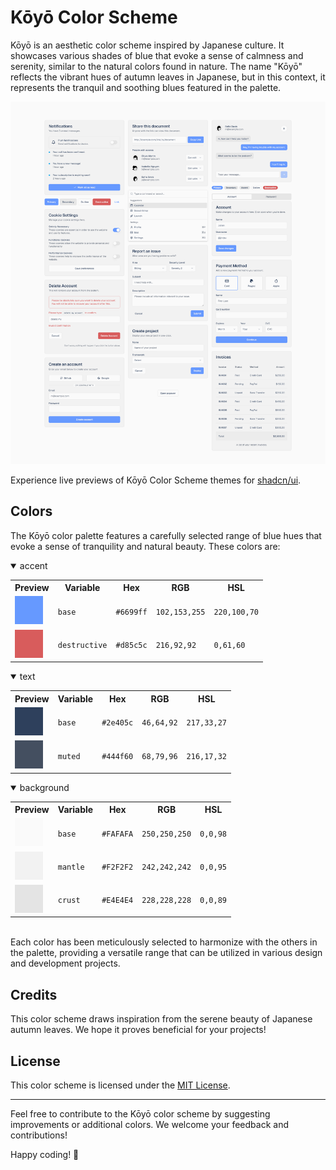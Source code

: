 # Kōyō Color Scheme

Kōyō is an aesthetic color scheme inspired by Japanese culture. It showcases various shades of blue that evoke a sense of calmness and serenity, similar to the natural colors found in nature. The name "Kōyō" reflects the vibrant hues of autumn leaves in Japanese, but in this context, it represents the tranquil and soothing blues featured in the palette.

[![Preview](.github/assets/preview.png)](.github/assets/preview.png)

Experience live previews of Kōyō Color Scheme themes for [shadcn/ui](https://ui.jln.dev/theme/Xw2o5JbREEWK4QLS).

## Colors

The Kōyō color palette features a carefully selected range of blue hues that evoke a sense of tranquility and natural beauty. These colors are:

<details open>
<summary>accent</summary>
<table align="center">
<tr>
<th>Preview</th>
<th>Variable</th>
<th>Hex</th>
<th>RGB</th>
<th>HSL</th>
</tr>
<tr>
<td><img src="assets/palette/accent-base.png" alt="base"></td>
<td><code>base</code></td>
<td><code>#6699ff</code></td>
<td><code>102,153,255</code></td>
<td><code>220,100,70</code></td>
</tr>
<tr>
<td><img src="assets/palette/accent-destructive.png" alt="destructive"></td>
<td><code>destructive</code></td>
<td><code>#d85c5c</code></td>
<td><code>216,92,92</code></td>
<td><code>0,61,60</code></td>
</tr>
</table></details>
<details open>
<summary>text</summary>
<table align="center">
<tr>
<th>Preview</th>
<th>Variable</th>
<th>Hex</th>
<th>RGB</th>
<th>HSL</th>
</tr>
<tr>
<td><img src="assets/palette/text-base.png" alt="base"></td>
<td><code>base</code></td>
<td><code>#2e405c</code></td>
<td><code>46,64,92</code></td>
<td><code>217,33,27</code></td>
</tr>
<tr>
<td><img src="assets/palette/text-muted.png" alt="muted"></td>
<td><code>muted</code></td>
<td><code>#444f60</code></td>
<td><code>68,79,96</code></td>
<td><code>216,17,32</code></td>
</tr>
</table></details>
<details open>
<summary>background</summary>
<table align="center">
<tr>
<th>Preview</th>
<th>Variable</th>
<th>Hex</th>
<th>RGB</th>
<th>HSL</th>
</tr>
<tr>
<td><img src="assets/palette/background-base.png" alt="base"></td>
<td><code>base</code></td>
<td><code>#FAFAFA</code></td>
<td><code>250,250,250</code></td>
<td><code>0,0,98</code></td>
</tr>
<tr>
<td><img src="assets/palette/background-mantle.png" alt="mantle"></td>
<td><code>mantle</code></td>
<td><code>#F2F2F2</code></td>
<td><code>242,242,242</code></td>
<td><code>0,0,95</code></td>
</tr>
<tr>
<td><img src="assets/palette/background-crust.png" alt="crust"></td>
<td><code>crust</code></td>
<td><code>#E4E4E4</code></td>
<td><code>228,228,228</code></td>
<td><code>0,0,89</code></td>
</tr>
</table></details>
<br>Each color has been meticulously selected to harmonize with the others in the palette, providing a versatile range that can be utilized in various design and development projects.

## Credits

This color scheme draws inspiration from the serene beauty of Japanese autumn leaves. We hope it proves beneficial for your projects!

## License

This color scheme is licensed under the [MIT License](LICENSE).

---

Feel free to contribute to the Kōyō color scheme by suggesting improvements or additional colors. We welcome your feedback and contributions!

Happy coding! 🍂
